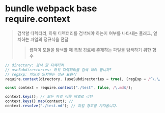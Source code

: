 # bundle webpack base require.context

> 검색할 디렉터리, 하위 디렉터리를 검색해야 하는지 여부를 나타내는 플래그, 일치하는 파일의 정규식을 전달
>
> > 웹팩이 모듈을 탐색할 때 특정 경로에 존재하는 파일을 탐색하기 위한 함수

```js
// directory: 검색 할 디렉터리
// useSubdirectories: 하위 디렉터리를 검색 해야 합니까?
// regExp: 파일과 일치하는 정규 표현식
require.context(directory, (useSubdirectories = true), (regExp = /^\.\/.*$/), (mode = "sync"));

const context = require.context("./test", false, /\.md$/);

context.keys(); // 모든 파일 이름 배열로 리턴
context.keys().map(context); //
context.resolve("./test.md"); // 파일 경로를 가져옵니다.
```
